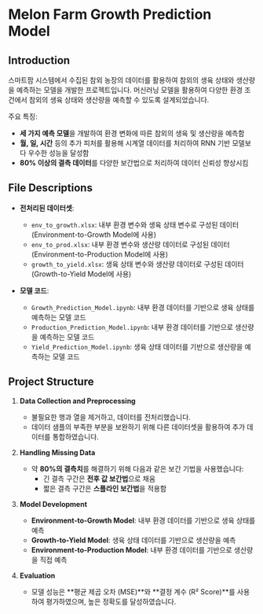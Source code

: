 # Melon Farm Growth Prediction Model

## Introduction
 스마트팜 시스템에서 수집된 참외 농장의 데이터를 활용하여 참외의 생육 상태와 생산량을 예측하는 모델을 개발한 프로젝트입니다. 머신러닝 모델을 활용하여 다양한 환경 조건에서 참외의 생육 상태와 생산량을 예측할 수 있도록 설계되었습니다.

주요 특징:
- **세 가지 예측 모델**을 개발하여 환경 변화에 따른 참외의 생육 및 생산량을 예측함
- **월, 일, 시간** 등의 추가 피처를 활용해 시계열 데이터를 처리하여 RNN 기반 모델보다 우수한 성능을 달성함
- **80% 이상의 결측 데이터**를 다양한 보간법으로 처리하여 데이터 신뢰성 향상시킴


## File Descriptions
- **전처리된 데이터셋**:
  - `env_to_growth.xlsx`: 내부 환경 변수와 생육 상태 변수로 구성된 데이터 (Environment-to-Growth Model에 사용)
  - `env_to_prod.xlsx`: 내부 환경 변수와 생산량 데이터로 구성된 데이터 (Environment-to-Production Model에 사용)
  - `growth_to_yield.xlsx`: 생육 상태 변수와 생산량 데이터로 구성된 데이터 (Growth-to-Yield Model에 사용)

- **모델 코드**:
  - `Growth_Prediction_Model.ipynb`: 내부 환경 데이터를 기반으로 생육 상태를 예측하는 모델 코드
  - `Production_Prediction_Model.ipynb`: 내부 환경 데이터를 기반으로 생산량을 예측하는 모델 코드
  - `Yield_Prediction_Model.ipynb`: 생육 상태 데이터를 기반으로 생산량을 예측하는 모델 코드
 

## Project Structure
1. **Data Collection and Preprocessing**  
   - 불필요한 행과 열을 제거하고, 데이터를 전처리했습니다.
   - 데이터 샘플의 부족한 부분을 보완하기 위해 다른 데이터셋을 활용하여 추가 데이터를 통합하였습니다.

2. **Handling Missing Data**  
   - 약 **80%의 결측치**를 해결하기 위해 다음과 같은 보간 기법을 사용했습니다:
     - 긴 결측 구간은 **전후 값 보간법**으로 채움
     - 짧은 결측 구간은 **스플라인 보간법**을 적용함

3. **Model Development**  
   - **Environment-to-Growth Model**: 내부 환경 데이터를 기반으로 생육 상태를 예측
   - **Growth-to-Yield Model**: 생육 상태 데이터를 기반으로 생산량을 예측
   - **Environment-to-Production Model**: 내부 환경 데이터를 기반으로 생산량을 직접 예측

4. **Evaluation**  
   - 모델 성능은 **평균 제곱 오차 (MSE)**와 **결정 계수 (R² Score)**를 사용하여 평가하였으며, 높은 정확도를 달성하였습니다.
